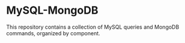 # MySQL-MongoDB
This repository contains a collection of MySQL queries and MongoDB commands, organized by component. 
